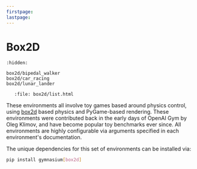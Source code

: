 ```yaml
---
firstpage:
lastpage:
---
```


# Box2D

```{toctree}
:hidden:

box2d/bipedal_walker
box2d/car_racing
box2d/lunar_lander
```

```{raw} html
   :file: box2d/list.html
```

These environments all involve toy games based around physics control, using [box2d](https://box2d.org/) based physics and PyGame-based rendering. These environments were contributed back in the early days of OpenAI Gym by Oleg Klimov, and have become popular toy benchmarks ever since. All environments are highly configurable via arguments specified in each environment's documentation.

The unique dependencies for this set of environments can be installed via:

````bash
pip install gymnasium[box2d]
````
